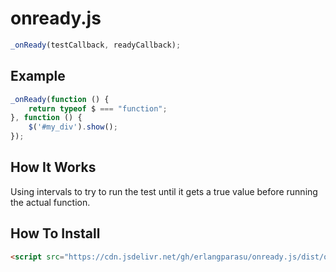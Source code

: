 # onready.js

```js
_onReady(testCallback, readyCallback);
```

## Example
```js
_onReady(function () {
    return typeof $ === "function";
}, function () {
    $('#my_div').show();
});
```

## How It Works
Using intervals to try to run the test until it gets a true value before running the actual function. 

## How To Install
```html
<script src="https://cdn.jsdelivr.net/gh/erlangparasu/onready.js/dist/onready.js"></script>
```
